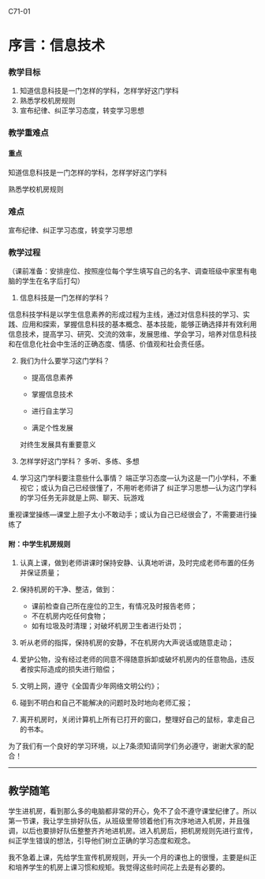 C71-01

# 序言：信息技术

### 教学目标
1. 知道信息科技是一门怎样的学科，怎样学好这门学科
2. 熟悉学校机房规则
3. 宣布纪律、纠正学习态度，转变学习思想

### 教学重难点
#### 重点
知道信息科技是一门怎样的学科，怎样学好这门学科

熟悉学校机房规则

### 难点
 宣布纪律、纠正学习态度，转变学习思想

### 教学过程
（课前准备：安排座位、按照座位每个学生填写自己的名字、调查班级中家里有电脑的学生在名字后打勾）

1. 信息科技是一门怎样的学科？

  信息科技学科是以学生信息素养的形成过程为主线，通过对信息科技的学习、实践、应用和探索，掌握信息科技的基本概念、基本技能，能够正确选择并有效利用信息技术，提高学习、研究、交流的效率，发展思维、学会学习，培养对信息科技和在信息化社会中生活的正确态度、情感、价值观和社会责任感。

2. 我们为什么要学习这门学科？

   - 提高信息素养

   - 掌握信息技术

   - 进行自主学习

   - 满足个性发展

   对终生发展具有重要意义
3. 怎样学好这门学科？
多听、多练、多想

4. 学习这门学科要注意些什么事情？
  端正学习态度—认为这是一门小学科，不重视它；或认为自己已经很懂了，不用听老师讲了
  纠正学习思想—认为这门学科的学习任务无非就是上网、聊天、玩游戏

  重视课堂操练—课堂上胆子太小不敢动手；或认为自己已经很会了，不需要进行操练了

#### 附：中学生机房规则
1. 认真上课，做到老师讲课时保持安静、认真地听讲，及时完成老师布置的任务并保证质量；
2. 保持机房的干净、整洁，做到：

   - 课前检查自己所在座位的卫生，有情况及时报告老师；
   - 不在机房内吃任何食物；
   - 如有垃圾及时清理；对破坏机房卫生者进行处罚；
3. 听从老师的指挥，保持机房的安静，不在机房内大声说话或随意走动；
4. 爱护公物，没有经过老师的同意不得随意拆卸或破坏机房内的任意物品，违反者按实际造成的损失进行赔偿；
5. 文明上网，遵守《全国青少年网络文明公约》；
6. 碰到不明白和自己不能解决的问题时及时地向老师汇报；
7. 离开机房时，关闭计算机上所有已打开的窗口，整理好自己的鼠标，拿走自己的书本。


为了我们有一个良好的学习环境，以上7条须知请同学们务必遵守，谢谢大家的配合！

----
## 教学随笔
学生进机房，看到那么多的电脑都非常的开心，免不了会不遵守课堂纪律了。所以第一节课，我让学生排好队伍，从班级里带领着他们有次序地进入机房，并且强调，以后也要排好队伍整整齐齐地进机房。进入机房后，把机房规则先进行宣传，纠正学生错误的想法，引导他们树立正确的学习态度和观念。

我不急着上课，先给学生宣传机房规则，开头一个月的课也上的很慢，主要是纠正和培养学生的机房上课习惯和规矩。我觉得这些时间花上去是有必要的。

